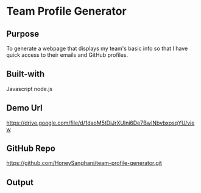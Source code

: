 # Team Profile Generator
## Purpose
To generate a webpage that displays my team's basic info so that I have quick access to their emails and GitHub profiles.
## Built-with
Javascript node.js
## Demo Url
https://drive.google.com/file/d/1daoM5tDiJrXUlni6De7BwINbvbxosqYU/view
## GitHub Repo 
https://github.com/HoneySanghani/team-profile-generator.git
## Output
